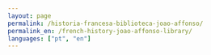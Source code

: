 ```yaml
---
layout: page
permalink: /historia-francesa-biblioteca-joao-affonso/
permalink_en: /french-history-joao-affonso-library/
languages: ["pt", "en"]
---
```

